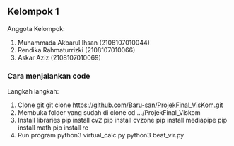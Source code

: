 ## Kelompok 1

Anggota Kelompok:
1. Muhammada Akbarul Ihsan (2108107010044)
2. Rendika Rahmaturrizki (2108107010066)
3. Askar Aziz (2108107010069) 

### Cara menjalankan code
Langkah langkah:
1. Clone git
   git clone https://github.com/Baru-san/ProjekFinal_VisKom.git
2. Membuka folder yang sudah di clone
   cd .../ProjekFinal_Viskom
3. Install libraries
   pip install cv2
   pip install cvzone
   pip install mediapipe
   pip install math
   pip install re
4. Run program
   python3 virtual_calc.py
   python3 beat_vir.py
